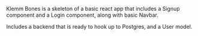 Klemm Bones is a skeleton of a basic react app that includes a Signup component and a Login component, along with basic Navbar.

Includes a backend that is ready to hook up to Postgres, and a User model.